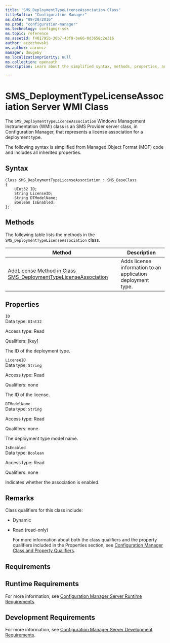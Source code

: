 ```yaml
---
title: "SMS_DeploymentTypeLicenseAssociation Class"
titleSuffix: "Configuration Manager"
ms.date: "09/20/2016"
ms.prod: "configuration-manager"
ms.technology: configmgr-sdk
ms.topic: reference
ms.assetid: f401795b-30b7-43f9-be66-0d3658c2e316
author: aczechowski
ms.author: aaroncz
manager: dougeby
ms.localizationpriority: null
ms.collection: openauth
description: Learn about the simplified syntax, methods, properties, and requirements of the SMS_DeploymentTypeLicenseAssociation server class.

---
```

# SMS_DeploymentTypeLicenseAssociation Server WMI Class
The `SMS_DeploymentTypeLicenseAssociation` Windows Management Instrumentation (WMI) class is an SMS Provider server class, in Configuration Manager, that represents a license association for a deployment type.  

 The following syntax is simplified from Managed Object Format (MOF) code and includes all inherited properties.  

## Syntax  

```  
Class SMS_DeploymentTypeLicenseAssociation : SMS_BaseClass  
{  
    UInt32 ID;  
    String LicenseID;  
    String DTModelName;  
    Boolean IsEnabled;  
};  

```  

## Methods  
 The following table lists the methods in the `SMS_DeploymentTypeLicenseAssociation` class.  

|Method|Description|  
|------------|-----------------|  
|[AddLicense Method in Class SMS_DeploymentTypeLicenseAssociation](../../../develop/reference/apps/addlicense-method-in-class-sms_deploymenttypelicenseassociation.md)|Adds license information to an application deployment type.|  

## Properties  
 `ID`  
 Data type: `UInt32`  

 Access type: Read  

 Qualifiers: [key]  

 The ID of the deployment type.  

 `LicenseID`  
 Data type: `String`  

 Access type: Read  

 Qualifiers: none  

 The ID of the license.  

 `DTModelName`  
 Data type: `String`  

 Access type: Read  

 Qualifiers: none  

 The deployment type model name.  

 `IsEnabled`  
 Data type: `Boolean`  

 Access type: Read  

 Qualifiers: none  

 Indicates whether the association is enabled.  

## Remarks  
 Class qualifiers for this class include:  

- Dynamic  

- Read (read-only)  

  For more information about both the class qualifiers and the property qualifiers included in the Properties section, see [Configuration Manager Class and Property Qualifiers](../../../develop/reference/misc/class-and-property-qualifiers.md).  

## Requirements  

## Runtime Requirements  
 For more information, see [Configuration Manager Server Runtime Requirements](../../../develop/core/reqs/server-runtime-requirements.md).  

## Development Requirements  
 For more information, see [Configuration Manager Server Development Requirements](../../../develop/core/reqs/server-development-requirements.md).  
